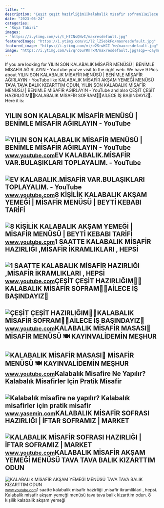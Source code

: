 ```yaml
---
title: ""
description: "Çeşi̇t çeşi̇t hazirliğim👌🏼kalabalik mi̇safi̇r sofram🤲🏻ai̇lece i̇ş başindayiz💪"
date: "2023-05-24"
categories:
- "Ruya Tabiri"
images:
- "https://i.ytimg.com/vi/t_HfCNsQNvI/maxresdefault.jpg"
featuredImage: "https://i.ytimg.com/vi/l2_lZ5ebkFo/maxresdefault.jpg"
featured_image: "https://i.ytimg.com/vi/e2SrwKCI-Yw/maxresdefault.jpg"
image: "https://i.ytimg.com/vi/qrc6uYRmrxM/maxresdefault.jpg?sqp=-oaymwEmCIAKENAF8quKqQMa8AEB-AH-CYAC0AWKAgwIABABGGUgXChRMA8=&amp;rs=AOn4CLBy9SnPAJ6x8unpdXz5jDSEsiB-uQ"
---
```


If you are looking for YILIN SON KALABALIK MİSAFİR MENÜSÜ | BENİMLE MİSAFİR AĞIRLAYIN - YouTube you've visit to the right web. We have 9 Pics about YILIN SON KALABALIK MİSAFİR MENÜSÜ | BENİMLE MİSAFİR AĞIRLAYIN - YouTube like KALABALIK MİSAFİR AKŞAM YEMEĞİ MENÜSÜ TAVA TAVA BALIK KIZARTTIM ODUN, YILIN SON KALABALIK MİSAFİR MENÜSÜ | BENİMLE MİSAFİR AĞIRLAYIN - YouTube and also ÇEŞİT ÇEŞİT HAZIRLIĞIM👌🏼KALABALIK MİSAFİR SOFRAM🤲🏻AİLECE İŞ BAŞINDAYIZ💪. Here it is:

YILIN SON KALABALIK MİSAFİR MENÜSÜ | BENİMLE MİSAFİR AĞIRLAYIN - YouTube
------------------------------------------------------------------------

 ![YILIN SON KALABALIK MİSAFİR MENÜSÜ | BENİMLE MİSAFİR AĞIRLAYIN - YouTube](https://i.ytimg.com/vi/zIXCuoMxzGU/maxresdefault.jpg) <small>www.youtube.com</small>EV KALABALIK.MİSAFİR VAR.BULAŞIKLARI TOPLAYALIM. - YouTube
----------------------------------------------------------

 ![EV KALABALIK.MİSAFİR VAR.BULAŞIKLARI TOPLAYALIM. - YouTube](https://i.ytimg.com/vi/qrc6uYRmrxM/maxresdefault.jpg?sqp=-oaymwEmCIAKENAF8quKqQMa8AEB-AH-CYAC0AWKAgwIABABGGUgXChRMA8=&rs=AOn4CLBy9SnPAJ6x8unpdXz5jDSEsiB-uQ) <small>www.youtube.com</small>8 KİŞİLİK KALABALIK AKŞAM YEMEĞİ | MİSAFİR MENÜSÜ | BEYTİ KEBABI TARİFİ
-----------------------------------------------------------------------

 ![8 KİŞİLİK KALABALIK AKŞAM YEMEĞİ | MİSAFİR MENÜSÜ | BEYTİ KEBABI TARİFİ](https://i.ytimg.com/vi/LCB2CJDP8kQ/maxresdefault.jpg) <small>www.youtube.com</small>1 SAATTE KALABALIK MİSAFİR HAZIRLIĞI ,MİSAFİR İKRAMLIKLARI , HEPSİ
------------------------------------------------------------------

 ![1 SAATTE KALABALIK MİSAFİR HAZIRLIĞI ,MİSAFİR İKRAMLIKLARI , HEPSİ](https://i.ytimg.com/vi/e2SrwKCI-Yw/maxresdefault.jpg) <small>www.youtube.com</small>ÇEŞİT ÇEŞİT HAZIRLIĞIM👌🏼KALABALIK MİSAFİR SOFRAM🤲🏻AİLECE İŞ BAŞINDAYIZ💪
-----------------------------------------------------------------------

 ![ÇEŞİT ÇEŞİT HAZIRLIĞIM👌🏼KALABALIK MİSAFİR SOFRAM🤲🏻AİLECE İŞ BAŞINDAYIZ💪](https://i.ytimg.com/vi/l2_lZ5ebkFo/maxresdefault.jpg) <small>www.youtube.com</small>KALABALIK MİSAFİR MASASI💃 MİSAFİR MENÜSÜ 🍽 KAYINVALİDEMİN MEŞHUR
----------------------------------------------------------------

 ![KALABALIK MİSAFİR MASASI💃 MİSAFİR MENÜSÜ 🍽 KAYINVALİDEMİN MEŞHUR](https://i.ytimg.com/vi/hT_zssZF7Ks/maxresdefault.jpg) <small>www.youtube.com</small>Kalabalık Misafire Ne Yapılır? Kalabalık Misafirler Için Pratik Misafir
-----------------------------------------------------------------------

 ![Kalabalık misafire ne yapılır? Kalabalık misafirler için pratik misafir](https://i12.haber7.net/haber/haber7/photos/2019/50/kalabalik_misafire_ne_yapilir_kalabalik_misafirler_icin_pratik_iftar_menusu_1575885984_814.jpg) <small>www.yasemin.com</small>KALABALIK MİSAFİR SOFRASI HAZIRLIĞI | İFTAR SOFRAMIZ | MARKET
-------------------------------------------------------------

 ![KALABALIK MİSAFİR SOFRASI HAZIRLIĞI | İFTAR SOFRAMIZ | MARKET](https://i.ytimg.com/vi/t_HfCNsQNvI/maxresdefault.jpg) <small>www.youtube.com</small>KALABALIK MİSAFİR AKŞAM YEMEĞİ MENÜSÜ TAVA TAVA BALIK KIZARTTIM ODUN
--------------------------------------------------------------------

 ![KALABALIK MİSAFİR AKŞAM YEMEĞİ MENÜSÜ TAVA TAVA BALIK KIZARTTIM ODUN](https://i.ytimg.com/vi/MYXqaVQJmfE/maxresdefault.jpg) <small>www.youtube.com</small>1 saatte kalabalik mi̇safi̇r hazirliği ,mi̇safi̇r i̇kramliklari , hepsi̇. Kalabalik mi̇safi̇r akşam yemeği̇ menüsü tava tava balik kizarttim odun. 8 ki̇şi̇li̇k kalabalik akşam yemeği̇
